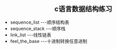 ## <div align="center">c语言数据结构练习</div>
+ sequence_list   ---顺序结构表
+ sequence_stack  ---顺序栈
+ link_list ---线性链表
+ feel_the_base ---十进制转换任意进制
